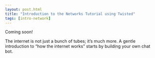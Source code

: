 ```yaml
---
layout: post.html
title: "Introduction to the Networks Tutorial using Twisted"
tags: [intro-network]
---
```


Coming soon! 

The internet is not just a bunch of tubes; it’s much more. A gentle introduction to “how the internet works” starts by building your own chat bot.